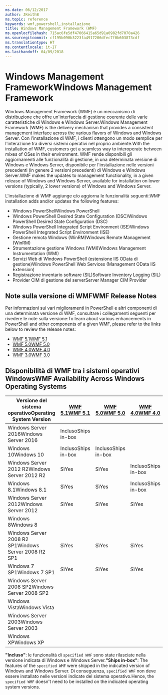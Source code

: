 ```yaml
---
ms.date: 06/12/2017
author: JKeithB
ms.topic: reference
keywords: wmf,powershell,installazione
title: Windows Management Framework (WMF)
ms.openlocfilehash: 715ac6fe5df47066415a65d91a0982fd7070a426
ms.sourcegitcommit: cf195b090b3223fa4917206dfec7f0b603873cdf
ms.translationtype: HT
ms.contentlocale: it-IT
ms.lasthandoff: 04/09/2018
---
```

# <a name="windows-management-framework"></a><span data-ttu-id="c2fe7-103">Windows Management Framework</span><span class="sxs-lookup"><span data-stu-id="c2fe7-103">Windows Management Framework</span></span>

<span data-ttu-id="c2fe7-104">Windows Management Framework (WMF) è un meccanismo di distribuzione che offre un'interfaccia di gestione coerente delle varie caratteristiche di Windows e Windows Server.</span><span class="sxs-lookup"><span data-stu-id="c2fe7-104">Windows Management Framework (WMF) is the delivery mechanism that provides a consistent management interface across the various flavors of Windows and Windows Server.</span></span>
<span data-ttu-id="c2fe7-105">Con l'installazione di WMF, i clienti ottengono un modo semplice per l'interazione tra diversi sistemi operativi nel proprio ambiente.</span><span class="sxs-lookup"><span data-stu-id="c2fe7-105">With the installation of WMF, customers get a seamless way to interoperate between mixes of OSes in their environment.</span></span>
<span data-ttu-id="c2fe7-106">WMF rende disponibili gli aggiornamenti alle funzionalità di gestione, in una determinata versione di Windows e Windows Server, disponibile per l'installazione nelle versioni precedenti (in genere 2 versioni precedenti) di Windows e Windows Server.</span><span class="sxs-lookup"><span data-stu-id="c2fe7-106">WMF makes the updates to management functionality, in a given release of Windows and Windows Server, available for installation on lower versions (typically, 2 lower versions) of Windows and Windows Server.</span></span>

<span data-ttu-id="c2fe7-107">L'installazione di WMF aggiunge e/o aggiorna le funzionalità seguenti:</span><span class="sxs-lookup"><span data-stu-id="c2fe7-107">WMF installation adds and/or updates the following features:</span></span>

- <span data-ttu-id="c2fe7-108">Windows PowerShell</span><span class="sxs-lookup"><span data-stu-id="c2fe7-108">Windows PowerShell</span></span>
- <span data-ttu-id="c2fe7-109">Windows PowerShell Desired State Configuration (DSC)</span><span class="sxs-lookup"><span data-stu-id="c2fe7-109">Windows PowerShell Desired State Configuration (DSC)</span></span>
- <span data-ttu-id="c2fe7-110">Windows PowerShell Integrated Script Environment (ISE)</span><span class="sxs-lookup"><span data-stu-id="c2fe7-110">Windows PowerShell Integrated Script Environment (ISE)</span></span>
- <span data-ttu-id="c2fe7-111">Gestione remota Windows (WinRM)</span><span class="sxs-lookup"><span data-stu-id="c2fe7-111">Windows Remote Management (WinRM)</span></span>
- <span data-ttu-id="c2fe7-112">Strumentazione gestione Windows (WMI)</span><span class="sxs-lookup"><span data-stu-id="c2fe7-112">Windows Management Instrumentation (WMI)</span></span>
- <span data-ttu-id="c2fe7-113">Servizi Web di Windows PowerShell (estensione IIS OData di gestione)</span><span class="sxs-lookup"><span data-stu-id="c2fe7-113">Windows PowerShell Web Services (Management OData IIS Extension)</span></span>
- <span data-ttu-id="c2fe7-114">Registrazione inventario software (SIL)</span><span class="sxs-lookup"><span data-stu-id="c2fe7-114">Software Inventory Logging (SIL)</span></span>
- <span data-ttu-id="c2fe7-115">Provider CIM di gestione del server</span><span class="sxs-lookup"><span data-stu-id="c2fe7-115">Server Manager CIM Provider</span></span>

## <a name="wmf-release-notes"></a><span data-ttu-id="c2fe7-116">Note sulla versione di WMF</span><span class="sxs-lookup"><span data-stu-id="c2fe7-116">WMF Release Notes</span></span>

<span data-ttu-id="c2fe7-117">Per informazioni sui vari miglioramenti in PowerShell e altri componenti di una determinata versione di WMF, consultare i collegamenti seguenti per rivedere le note sulla versione:</span><span class="sxs-lookup"><span data-stu-id="c2fe7-117">To learn about various enhancements in PowerShell and other components of a given WMF, please refer to the links below to review the release notes:</span></span>

- [<span data-ttu-id="c2fe7-118">WMF 5.1</span><span class="sxs-lookup"><span data-stu-id="c2fe7-118">WMF 5.1</span></span>](5.1/release-notes.md)
- [<span data-ttu-id="c2fe7-119">WMF 5.0</span><span class="sxs-lookup"><span data-stu-id="c2fe7-119">WMF 5.0</span></span>](5.0/releasenotes.md)
- [<span data-ttu-id="c2fe7-120">WMF 4.0</span><span class="sxs-lookup"><span data-stu-id="c2fe7-120">WMF 4.0</span></span>](https://download.microsoft.com/download/3/D/6/3D61D262-8549-4769-A660-230B67E15B25/Windows%20Management%20Framework%204%200%20Release%20Notes.docx)
- [<span data-ttu-id="c2fe7-121">WMF 3.0</span><span class="sxs-lookup"><span data-stu-id="c2fe7-121">WMF 3.0</span></span>](https://download.microsoft.com/download/E/7/6/E76850B8-DA6E-4FF5-8CCE-A24FC513FD16/WMF%203%20Release%20Notes.docx)

## <a name="wmf-availability-across-windows-operating-systems"></a><span data-ttu-id="c2fe7-122">Disponibilità di WMF tra i sistemi operativi Windows</span><span class="sxs-lookup"><span data-stu-id="c2fe7-122">WMF Availability Across Windows Operating Systems</span></span>

| <span data-ttu-id="c2fe7-123">Versione del sistema operativo</span><span class="sxs-lookup"><span data-stu-id="c2fe7-123">Operating System Version</span></span> | [<span data-ttu-id="c2fe7-124">WMF 5.1</span><span class="sxs-lookup"><span data-stu-id="c2fe7-124">WMF 5.1</span></span>](https://aka.ms/wmf51download) | [<span data-ttu-id="c2fe7-125">WMF 5.0</span><span class="sxs-lookup"><span data-stu-id="c2fe7-125">WMF 5.0</span></span>](https://aka.ms/wmf5download) | [<span data-ttu-id="c2fe7-126">WMF 4.0</span><span class="sxs-lookup"><span data-stu-id="c2fe7-126">WMF 4.0</span></span>](https://aka.ms/wmf4download) |  [<span data-ttu-id="c2fe7-127">WMF 3.0</span><span class="sxs-lookup"><span data-stu-id="c2fe7-127">WMF 3.0</span></span>](https://aka.ms/wmf3download) | [<span data-ttu-id="c2fe7-128">WMF 2.0</span><span class="sxs-lookup"><span data-stu-id="c2fe7-128">WMF 2.0</span></span>](https://aka.ms/wmf2download) |
| ------------------------ | ----------- | ----------- | ----------- | ------------ |  ------------- |
| <span data-ttu-id="c2fe7-129">Windows Server 2016</span><span class="sxs-lookup"><span data-stu-id="c2fe7-129">Windows Server 2016</span></span> | <span data-ttu-id="c2fe7-130">Incluso</span><span class="sxs-lookup"><span data-stu-id="c2fe7-130">Ships in-box</span></span> |  |  |  |  |
| <span data-ttu-id="c2fe7-131">Windows 10</span><span class="sxs-lookup"><span data-stu-id="c2fe7-131">Windows 10</span></span> | <span data-ttu-id="c2fe7-132">Incluso</span><span class="sxs-lookup"><span data-stu-id="c2fe7-132">Ships in-box</span></span> | <span data-ttu-id="c2fe7-133">Incluso</span><span class="sxs-lookup"><span data-stu-id="c2fe7-133">Ships in-box</span></span>  | | | |
| <span data-ttu-id="c2fe7-134">Windows Server 2012 R2</span><span class="sxs-lookup"><span data-stu-id="c2fe7-134">Windows Server 2012 R2</span></span>| <span data-ttu-id="c2fe7-135">Sì</span><span class="sxs-lookup"><span data-stu-id="c2fe7-135">Yes</span></span> | <span data-ttu-id="c2fe7-136">Sì</span><span class="sxs-lookup"><span data-stu-id="c2fe7-136">Yes</span></span> | <span data-ttu-id="c2fe7-137">Incluso</span><span class="sxs-lookup"><span data-stu-id="c2fe7-137">Ships in-box</span></span> |  |  |
| <span data-ttu-id="c2fe7-138">Windows 8.1</span><span class="sxs-lookup"><span data-stu-id="c2fe7-138">Windows 8.1</span></span> | <span data-ttu-id="c2fe7-139">Sì</span><span class="sxs-lookup"><span data-stu-id="c2fe7-139">Yes</span></span> | <span data-ttu-id="c2fe7-140">Sì</span><span class="sxs-lookup"><span data-stu-id="c2fe7-140">Yes</span></span> |  <span data-ttu-id="c2fe7-141">Incluso</span><span class="sxs-lookup"><span data-stu-id="c2fe7-141">Ships in-box</span></span> |  |  |
| <span data-ttu-id="c2fe7-142">Windows Server 2012</span><span class="sxs-lookup"><span data-stu-id="c2fe7-142">Windows Server 2012</span></span> | <span data-ttu-id="c2fe7-143">Sì</span><span class="sxs-lookup"><span data-stu-id="c2fe7-143">Yes</span></span> | <span data-ttu-id="c2fe7-144">Sì</span><span class="sxs-lookup"><span data-stu-id="c2fe7-144">Yes</span></span> | <span data-ttu-id="c2fe7-145">Sì</span><span class="sxs-lookup"><span data-stu-id="c2fe7-145">Yes</span></span> |  <span data-ttu-id="c2fe7-146">Incluso</span><span class="sxs-lookup"><span data-stu-id="c2fe7-146">Ships in-box</span></span> | |
| <span data-ttu-id="c2fe7-147">Windows 8</span><span class="sxs-lookup"><span data-stu-id="c2fe7-147">Windows 8</span></span> |  |  |  | <span data-ttu-id="c2fe7-148">Incluso</span><span class="sxs-lookup"><span data-stu-id="c2fe7-148">Ships in-box</span></span> | |
| <span data-ttu-id="c2fe7-149">Windows Server 2008 R2 SP1</span><span class="sxs-lookup"><span data-stu-id="c2fe7-149">Windows Server 2008 R2 SP1</span></span> | <span data-ttu-id="c2fe7-150">Sì</span><span class="sxs-lookup"><span data-stu-id="c2fe7-150">Yes</span></span> | <span data-ttu-id="c2fe7-151">Sì</span><span class="sxs-lookup"><span data-stu-id="c2fe7-151">Yes</span></span> | <span data-ttu-id="c2fe7-152">Sì</span><span class="sxs-lookup"><span data-stu-id="c2fe7-152">Yes</span></span> |  <span data-ttu-id="c2fe7-153">Sì</span><span class="sxs-lookup"><span data-stu-id="c2fe7-153">Yes</span></span>| <span data-ttu-id="c2fe7-154">Incluso</span><span class="sxs-lookup"><span data-stu-id="c2fe7-154">Ships in-box</span></span> |
| <span data-ttu-id="c2fe7-155">Windows 7 SP1</span><span class="sxs-lookup"><span data-stu-id="c2fe7-155">Windows 7 SP1</span></span>  | <span data-ttu-id="c2fe7-156">Sì</span><span class="sxs-lookup"><span data-stu-id="c2fe7-156">Yes</span></span> | <span data-ttu-id="c2fe7-157">Sì</span><span class="sxs-lookup"><span data-stu-id="c2fe7-157">Yes</span></span> | <span data-ttu-id="c2fe7-158">Sì</span><span class="sxs-lookup"><span data-stu-id="c2fe7-158">Yes</span></span> | <span data-ttu-id="c2fe7-159">Sì</span><span class="sxs-lookup"><span data-stu-id="c2fe7-159">Yes</span></span> | <span data-ttu-id="c2fe7-160">Incluso</span><span class="sxs-lookup"><span data-stu-id="c2fe7-160">Ships in-box</span></span> |
| <span data-ttu-id="c2fe7-161">Windows Server 2008 SP2</span><span class="sxs-lookup"><span data-stu-id="c2fe7-161">Windows Server 2008 SP2</span></span> | | | | <span data-ttu-id="c2fe7-162">Sì</span><span class="sxs-lookup"><span data-stu-id="c2fe7-162">Yes</span></span> | <span data-ttu-id="c2fe7-163">Sì</span><span class="sxs-lookup"><span data-stu-id="c2fe7-163">Yes</span></span> |
| <span data-ttu-id="c2fe7-164">Windows Vista</span><span class="sxs-lookup"><span data-stu-id="c2fe7-164">Windows Vista</span></span> | | | | | <span data-ttu-id="c2fe7-165">Sì</span><span class="sxs-lookup"><span data-stu-id="c2fe7-165">Yes</span></span> |
| <span data-ttu-id="c2fe7-166">Windows Server 2003</span><span class="sxs-lookup"><span data-stu-id="c2fe7-166">Windows Server 2003</span></span>| | | |  | <span data-ttu-id="c2fe7-167">Sì</span><span class="sxs-lookup"><span data-stu-id="c2fe7-167">Yes</span></span> |
| <span data-ttu-id="c2fe7-168">Windows XP</span><span class="sxs-lookup"><span data-stu-id="c2fe7-168">Windows XP</span></span> | | | |  | <span data-ttu-id="c2fe7-169">Sì</span><span class="sxs-lookup"><span data-stu-id="c2fe7-169">Yes</span></span> |

<span data-ttu-id="c2fe7-170">**"Incluso"**: le funzionalità di `specified WMF` sono state rilasciate nella versione indicata di Windows e Windows Server.</span><span class="sxs-lookup"><span data-stu-id="c2fe7-170">**"Ships in-box"**: The features of the `specified WMF` were shipped in the indicated version of  Windows and Windows Server.</span></span>
<span data-ttu-id="c2fe7-171">Di conseguenza, `specified WMF` non deve essere installato nelle versioni indicate del sistema operativo.</span><span class="sxs-lookup"><span data-stu-id="c2fe7-171">Hence, the `specified WMF` doesn't need to be installed on the indicated operating system versions.</span></span>